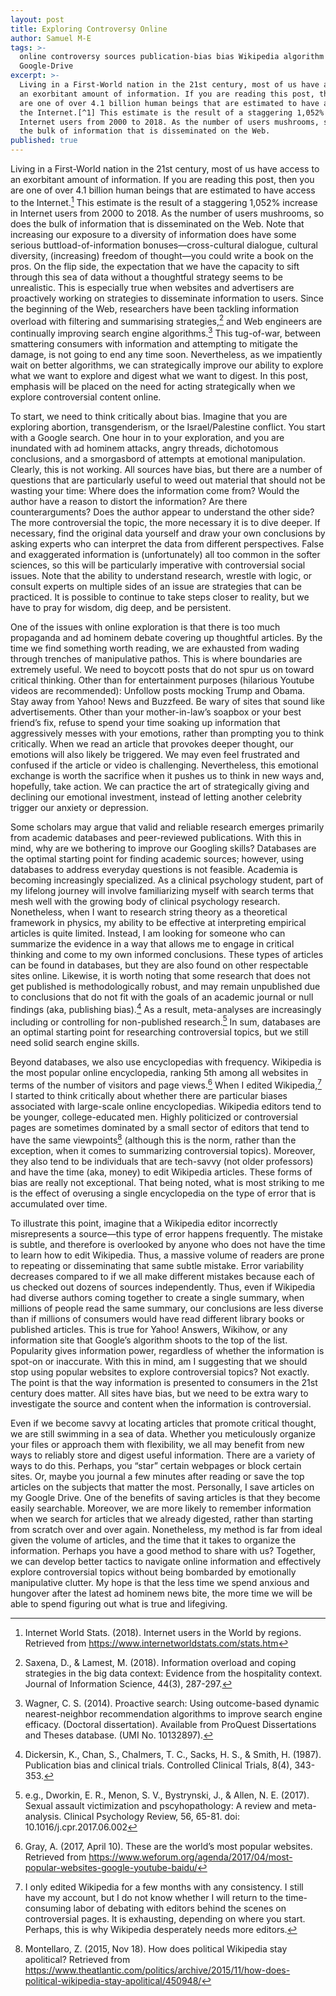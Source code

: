 ```yaml
---
layout: post
title: Exploring Controversy Online
author: Samuel M-E
tags: >-
  online controversy sources publication-bias bias Wikipedia algorithm
  Google-Drive
excerpt: >-
  Living in a First-World nation in the 21st century, most of us have access to
  an exorbitant amount of information. If you are reading this post, then you
  are one of over 4.1 billion human beings that are estimated to have access to
  the Internet.[^1] This estimate is the result of a staggering 1,052% increase in
  Internet users from 2000 to 2018. As the number of users mushrooms, so does
  the bulk of information that is disseminated on the Web.
published: true
---
```


Living in a First-World nation in the 21st century, most of us have access to an exorbitant amount of information. If you are reading this post, then you are one of over 4.1 billion human beings that are estimated to have access to the Internet.[^1] This estimate is the result of a staggering 1,052% increase in Internet users from 2000 to 2018. As the number of users mushrooms, so does the bulk of information that is disseminated on the Web. Note that increasing our exposure to a diversity of information does have some serious buttload-of-information bonuses—cross-cultural dialogue, cultural diversity, (increasing) freedom of thought—you could write a book on the pros. On the flip side, the expectation that we have the capacity to sift through this sea of data without a thoughtful strategy seems to be unrealistic. This is especially true when websites and advertisers are proactively working on strategies to disseminate information to users. Since the beginning of the Web, researchers have been tackling information overload with filtering and summarising strategies,[^2] and Web engineers are continually improving search engine algorithms.[^3] This tug-of-war, between smattering consumers with information and attempting to mitigate the damage, is not going to end any time soon. Nevertheless, as we impatiently wait on better algorithms, we can strategically improve our ability to explore what we want to explore and digest what we want to digest. In this post, emphasis will be placed on the need for acting strategically when we explore controversial content online.

To start, we need to think critically about bias. Imagine that you are exploring abortion, transgenderism, or the Israel/Palestine conflict. You start with a Google search. One hour in to your exploration, and you are inundated with ad hominem attacks, angry threads, dichotomous conclusions, and a smorgasbord of attempts at emotional manipulation. Clearly, this is not working. All sources have bias, but there are a number of questions that are particularly useful to weed out material that should not be wasting your time: Where does the information come from? Would the author have a reason to distort the information? Are there counterarguments? Does the author appear to understand the other side? The more controversial the topic, the more necessary it is to dive deeper. If necessary, find the original data yourself and draw your own conclusions by asking experts who can interpret the data from different perspectives. False and exaggerated information is (unfortunately) all too common in the softer sciences, so this will be particularly imperative with controversial social issues. Note that the ability to understand research, wrestle with logic, or consult experts on multiple sides of an issue are strategies that can be practiced. It is possible to continue to take steps closer to reality, but we have to pray for wisdom, dig deep, and be persistent.

One of the issues with online exploration is that there is too much propaganda and ad hominem debate covering up thoughtful articles. By the time we find something worth reading, we are exhausted from wading through trenches of manipulative pathos. This is where boundaries are extremely useful. We need to boycott posts that do not spur us on toward critical thinking. Other than for entertainment purposes (hilarious Youtube videos are recommended): Unfollow posts mocking Trump and Obama. Stay away from Yahoo! News and Buzzfeed. Be wary of sites that sound like advertisements. Other than your mother-in-law’s soapbox or your best friend’s fix, refuse to spend your time soaking up information that aggressively messes with your emotions, rather than prompting you to think critically. When we read an article that provokes deeper thought, our emotions will also likely be triggered. We may even feel frustrated and confused if the article or video is challenging. Nevertheless, this emotional exchange is worth the sacrifice when it pushes us to think in new ways and, hopefully, take action. We can practice the art of strategically giving and declining our emotional investment, instead of letting another celebrity trigger our anxiety or depression. 

Some scholars may argue that valid and reliable research emerges primarily from academic databases and peer-reviewed publications. With this in mind, why are we bothering to improve our Googling skills? Databases are the optimal starting point for finding academic sources; however, using databases to address everyday questions is not feasible. Academia is becoming increasingly specialized. As a clinical psychology student, part of my lifelong journey will involve familiarizing myself with search terms that mesh well with the growing body of clinical psychology research. Nonetheless, when I want to research string theory as a theoretical framework in physics, my ability to be effective at interpreting empirical articles is quite limited. Instead, I am looking for someone who can summarize the evidence in a way that allows me to engage in critical thinking and come to my own informed conclusions. These types of articles can be found in databases, but they are also found on other respectable sites online. Likewise, it is worth noting that some research that does not get published is methodologically robust, and may remain unpublished due to conclusions that do not fit with the goals of an academic journal or null findings (aka, publishing bias).[^4] As a result, meta-analyses are increasingly including or controlling for non-published research.[^5] In sum, databases are an optimal starting point for researching controversial topics, but we still need solid search engine skills.

Beyond databases, we also use encyclopedias with frequency. Wikipedia is the most popular online encyclopedia, ranking 5th among all websites in terms of the number of visitors and page views.[^6] When I edited Wikipedia,[^7] I started to think critically about whether there are particular biases associated with large-scale online encyclopedias. Wikipedia editors tend to be younger, college-educated men. Highly politicized or controversial pages are sometimes dominated by a small sector of editors that tend to have the same viewpoints[^8] (although this is the norm, rather than the exception, when it comes to summarizing controversial topics). Moreover, they also tend to be individuals that are tech-savvy (not older professors) and have the time (aka, money) to edit Wikipedia articles. These forms of bias are really not exceptional. That being noted, what is most striking to me is the effect of overusing a single encyclopedia on the type of error that is accumulated over time. 

To illustrate this point, imagine that a Wikipedia editor incorrectly misrepresents a source—this type of error happens frequently. The mistake is subtle, and therefore is overlooked by anyone who does not have the time to learn how to edit Wikipedia. Thus, a massive volume of readers are prone to repeating or disseminating that same subtle mistake. Error variability decreases compared to if we all make different mistakes because each of us checked out dozens of sources independently. Thus, even if Wikipedia had diverse authors coming together to create a single summary, when millions of people read the same summary, our conclusions are less diverse than if millions of consumers would have read different library books or published articles. This is true for Yahoo! Answers, Wikihow, or any information site that Google’s algorithm shoots to the top of the list. Popularity gives information power, regardless of whether the information is spot-on or inaccurate. With this in mind, am I suggesting that we should stop using popular websites to explore controversial topics? Not exactly. The point is that the way information is presented to consumers in the 21st century does matter. All sites have bias, but we need to be extra wary to investigate the source and content when the information is controversial.  

Even if we become savvy at locating articles that promote critical thought, we are still swimming in a sea of data. Whether you meticulously organize your files or approach them with flexibility, we all may benefit from new ways to reliably store and digest useful information. There are a variety of ways to do this. Perhaps, you “star” certain webpages or block certain sites. Or, maybe you journal a few minutes after reading or save the top articles on the subjects that matter the most. Personally, I save articles on my Google Drive. One of the benefits of saving articles is that they become easily searchable. Moreover, we are more likely to remember information when we search for articles that we already digested, rather than starting from scratch over and over again. Nonetheless, my method is far from ideal given the volume of articles, and the time that it takes to organize the information. Perhaps you have a good method to share with us? Together, we can develop better tactics to navigate online information and effectively explore controversial topics without being bombarded by emotionally manipulative clutter. My hope is that the less time we spend anxious and hungover after the latest ad hominem news bite, the more time we will be able to spend figuring out what is true and lifegiving.     

[^1]:
	Internet World Stats. (2018). Internet users in the World by regions. Retrieved from https://www.internetworldstats.com/stats.htm 

[^2]:
	Saxena, D., & Lamest, M. (2018). Information overload and coping strategies in the big data context: Evidence from the hospitality context. Journal of Information Science, 44(3), 287-297. 

[^3]:
	Wagner, C. S. (2014). Proactive search: Using outcome-based dynamic nearest-neighbor recommendation algorithms to improve search engine efficacy. (Doctoral dissertation). Available from ProQuest Dissertations and Theses database. (UMI No. 10132897). 

[^4]:
	Dickersin, K., Chan, S., Chalmers, T. C., Sacks, H. S., & Smith, H. (1987). Publication bias and clinical trials. Controlled Clinical Trials, 8(4), 343-353. 

[^5]:
	e.g., Dworkin, E. R., Menon, S. V., Bystrynski, J., & Allen, N. E. (2017). Sexual assault victimization and pscyhopathology: A review and meta-analysis. Clinical Psychology Review, 56, 65-81. doi: 10.1016/j.cpr.2017.06.002

[^6]:
	Gray, A. (2017, April 10). These are the world’s most popular websites. Retrieved from https://www.weforum.org/agenda/2017/04/most-popular-websites-google-youtube-baidu/ 

[^7]:
	I only edited Wikipedia for a few months with any consistency. I still have my account, but I do not know whether I will return to the time-consuming labor of debating with editors behind the scenes on controversial pages. It is exhausting, depending on where you start. Perhaps, this is why Wikipedia desperately needs more editors. 

[^8]:
	Montellaro, Z. (2015, Nov 18). How does political Wikipedia stay apolitical? Retrieved from https://www.theatlantic.com/politics/archive/2015/11/how-does-political-wikipedia-stay-apolitical/450948/
